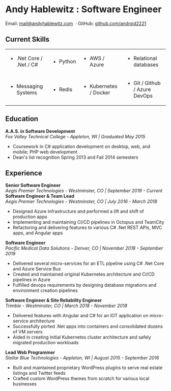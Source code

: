 # Andy Hablewitz : Software Engineer

<div class="contact-info">
<span>Email:</span> <a href="mailto:mail@andyhablewitz.com">mail@andyhablewitz.com</a>
<span>&nbsp·&nbsp</span><span>GitHub:</span> <a target="_blank" href="https://github.com/android2221">github.com/android2221</a>
</div>

## **Current Skills**
<table>
<tr>
<td>
<ul><li>.Net Core / .Net / C#</li></ul</ul><ul>
</td>
<td><ul><li>Python</li></ul></td>
<td><ul><li>AWS / Azure</li></ul></td>
<td><ul><li>Relational databases</li></ul></td>
</tr>
<tr>
<td><ul><li>Messaging Systems</li></ul></td>
<td><ul><li>Redis</li></ul></td>
<td><ul><li>Kubernetes / Docker</li></ul></td>
<td><ul><li>Git / Github / Azure DevOps</li></ul></td>
</tr>
</table>


## **Education**
**A.A.S. in Software Development**  
*Fox Valley Technical College - Appleton, WI | Graduated May 2015*

- Coursework in C# application development on desktop, web, and mobile; PHP web development
- Dean's list recognition Spring 2013 and Fall 2014 semesters

## **Experience**

**Senior Software Engineer**  
*Aegis Premier Technologies - Westminster, CO | September 2019 - Current*  
**Software Engineer & Team Lead**  
*Aegis Premier Technologies - Westminster, CO  | July 2016 - March 2018*

- Designed Azure infrastructure and performed a lift and shift of production apps
- Implementing and maintaining CI/CD pipelines in Octopus and TeamCity
- Refactoring and delivering features to various C# .Net REST APIs, MVC apps, and Angular apps

**Software Engineer**  
*Pacific Medical Data Solutions - Denver, CO | November 2018 - September 2019*

- Delivered several micro-services for an ETL pipeline using C# .Net Core and Azure Service Bus
- Created and maintained original Kubernetes architecture and CI/CD pipelines in Azure
- Fulfilled devops requirements by designing database migrations and environment creation pipelines

**Software Engineer & Site Reliability Engineer**  
*Trimble - Westminster, CO | March 2018 - November 2018*

- Delivered features with Angular and C# for an IOT application on micro-service architecture
- Successfully ported .Net apps into containers and consolidated dozens of VM servers
- Aided in creating initial Kubernetes cluster architecture and safely migrated production workloads

**Lead Web Programmer**  
*Stellar Blue Technologies - Appleton, WI | August 2015 - September 2016*

- Built and maintained proprietary WordPress plugins to serve real estate listings and Twitter feeds
- Crafted custom WordPress themes from scratch for various local businesses
  